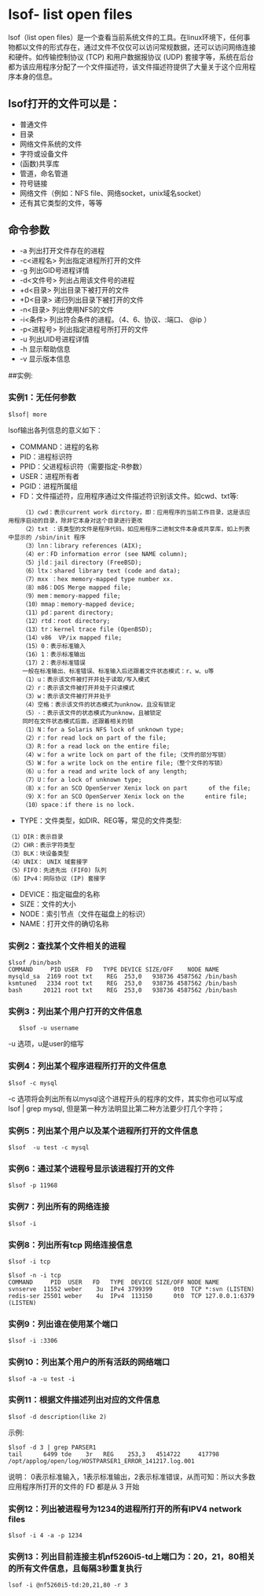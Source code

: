 # lsof- list open files

lsof（list open files）是一个查看当前系统文件的工具。在linux环境下，任何事物都以文件的形式存在，通过文件不仅仅可以访问常规数据，还可以访问网络连接和硬件。如传输控制协议 (TCP) 和用户数据报协议 (UDP) 套接字等，系统在后台都为该应用程序分配了一个文件描述符，该文件描述符提供了大量关于这个应用程序本身的信息。

## lsof打开的文件可以是：

* 普通文件
* 目录
* 网络文件系统的文件
* 字符或设备文件
* (函数)共享库
* 管道，命名管道
* 符号链接
* 网络文件（例如：NFS file、网络socket，unix域名socket）
* 还有其它类型的文件，等等

## 命令参数
* -a 列出打开文件存在的进程
* -c<进程名> 列出指定进程所打开的文件
* -g 列出GID号进程详情
* -d<文件号> 列出占用该文件号的进程
* +d<目录> 列出目录下被打开的文件
* +D<目录> 递归列出目录下被打开的文件
* -n<目录> 列出使用NFS的文件
* -i<条件> 列出符合条件的进程。（4、6、协议、:端口、 @ip ）
* -p<进程号> 列出指定进程号所打开的文件
* -u 列出UID号进程详情
* -h 显示帮助信息
* -v 显示版本信息


##实例:

### 实例1：无任何参数
```
$lsof| more
```
 lsof输出各列信息的意义如下：

* COMMAND：进程的名称
* PID：进程标识符
* PPID：父进程标识符（需要指定-R参数）
* USER：进程所有者
* PGID：进程所属组
* FD：文件描述符，应用程序通过文件描述符识别该文件。如cwd、txt等:
```
	（1）cwd：表示current work dirctory，即：应用程序的当前工作目录，这是该应用程序启动的目录，除非它本身对这个目录进行更改
	（2）txt ：该类型的文件是程序代码，如应用程序二进制文件本身或共享库，如上列表中显示的 /sbin/init 程序
	（3）lnn：library references (AIX);
	（4）er：FD information error (see NAME column);
	（5）jld：jail directory (FreeBSD);
	（6）ltx：shared library text (code and data);
	（7）mxx ：hex memory-mapped type number xx.
	（8）m86：DOS Merge mapped file;
	（9）mem：memory-mapped file;
	（10）mmap：memory-mapped device;
	（11）pd：parent directory;
	（12）rtd：root directory;
	（13）tr：kernel trace file (OpenBSD);
	（14）v86  VP/ix mapped file;
	（15）0：表示标准输入
	（16）1：表示标准输出
	（17）2：表示标准错误
	一般在标准输出、标准错误、标准输入后还跟着文件状态模式：r、w、u等
	（1）u：表示该文件被打开并处于读取/写入模式
	（2）r：表示该文件被打开并处于只读模式
	（3）w：表示该文件被打开并处于
	（4）空格：表示该文件的状态模式为unknow，且没有锁定
	（5）-：表示该文件的状态模式为unknow，且被锁定
	同时在文件状态模式后面，还跟着相关的锁
	（1）N：for a Solaris NFS lock of unknown type;
	（2）r：for read lock on part of the file;
	（3）R：for a read lock on the entire file;
	（4）w：for a write lock on part of the file;（文件的部分写锁）
	（5）W：for a write lock on the entire file;（整个文件的写锁）
	（6）u：for a read and write lock of any length;
	（7）U：for a lock of unknown type;
	（8）x：for an SCO OpenServer Xenix lock on part      of the file;
	（9）X：for an SCO OpenServer Xenix lock on the      entire file;
	（10）space：if there is no lock.
```

* TYPE：文件类型，如DIR、REG等，常见的文件类型:
```
（1）DIR：表示目录
（2）CHR：表示字符类型
（3）BLK：块设备类型
（4）UNIX： UNIX 域套接字
（5）FIFO：先进先出 (FIFO) 队列
（6）IPv4：网际协议 (IP) 套接字
```
* DEVICE：指定磁盘的名称
* SIZE：文件的大小
* NODE：索引节点（文件在磁盘上的标识）
* NAME：打开文件的确切名称

### 实例2：查找某个文件相关的进程
```
$lsof /bin/bash
COMMAND     PID USER  FD   TYPE DEVICE SIZE/OFF    NODE NAME
mysqld_sa  2169 root txt    REG  253,0   938736 4587562 /bin/bash
ksmtuned   2334 root txt    REG  253,0   938736 4587562 /bin/bash
bash      20121 root txt    REG  253,0   938736 4587562 /bin/bash
```

### 实例3：列出某个用户打开的文件信息
```
   $lsof -u username
```
-u 选项，u是user的缩写

### 实例4：列出某个程序进程所打开的文件信息
```
$lsof -c mysql
```
-c 选项将会列出所有以mysql这个进程开头的程序的文件，其实你也可以写成 lsof | grep mysql, 但是第一种方法明显比第二种方法要少打几个字符；

### 实例5：列出某个用户以及某个进程所打开的文件信息
```
$lsof  -u test -c mysql
```

### 实例6：通过某个进程号显示该进程打开的文件
```
$lsof -p 11968
```

### 实例7：列出所有的网络连接
```
$lsof -i
```


### 实例8：列出所有tcp 网络连接信息
```
$lsof -i tcp

$lsof -n -i tcp
COMMAND     PID  USER   FD   TYPE  DEVICE SIZE/OFF NODE NAME
svnserve  11552 weber    3u  IPv4 3799399      0t0  TCP *:svn (LISTEN)
redis-ser 25501 weber    4u  IPv4  113150      0t0  TCP 127.0.0.1:6379 (LISTEN)
```

### 实例9：列出谁在使用某个端口
```
$lsof -i :3306
```


### 实例10：列出某个用户的所有活跃的网络端口
```
$lsof -a -u test -i
```

### 实例11：根据文件描述列出对应的文件信息
```
$lsof -d description(like 2)
```
示例:
```
$lsof -d 3 | grep PARSER1
tail      6499 tde    3r   REG    253,3   4514722     417798 /opt/applog/open/log/HOSTPARSER1_ERROR_141217.log.001
```

说明： 0表示标准输入，1表示标准输出，2表示标准错误，从而可知：所以大多数应用程序所打开的文件的 FD 都是从 3 开始


### 实例12：列出被进程号为1234的进程所打开的所有IPV4 network files
```
$lsof -i 4 -a -p 1234
```

### 实例13：列出目前连接主机nf5260i5-td上端口为：20，21，80相关的所有文件信息，且每隔3秒重复执行
```
lsof -i @nf5260i5-td:20,21,80 -r 3
```